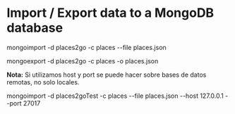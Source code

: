 # Import / Export data to a MongoDB database 



mongoimport -d places2go -c places --file places.json 


mongoexport -d places2go -c places -o places.json


**Nota:** Si utilizamos host y port se puede hacer sobre bases de datos remotas, no solo locales.   


mongoimport -d places2goTest -c places --file places.json --host 127.0.0.1 --port 27017

